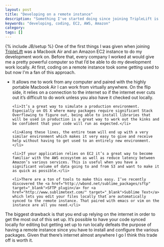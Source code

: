 ```yaml
---
layout: post
title: "Developing on a remote instance"
description: "Something I've started doing since joining TripleLift is doing the bulk of my developing on a remote EC2 instance and think it offers a ton of benefits."
keywords: "developing, coding, EC2, AWS, Amazon"
category: 
tags: []
---
```

{% include JB/setup %}
One of the first things I was given when joining <a href="http://triplelift.com" target="_blank">TripleLift</a> was a Macbook Air and an Amazon EC2 instance to do my development work on. Before that, every company I worked at would give me a pretty powerful computer so that I’d be able to do my development work locally. At first, coding on a remote instance took some getting used to but now I'm a fan of this approach.

<ul class="bulleted">
	<li>It allows me to work from any computer and paired with the highly portable Macbook Air I can work from virtually anywhere. On the flip side, it relies on a connection to the internet so if the internet ever cuts out it’s difficult to do work unless you also have it checked out locally.</li>

	<li>It’s a great way to simulate a production environment. Especially on OS X where many packages require significant Stack Overflowing to figure out, being able to install libraries that will be used in production is a great way to work out the kinks and be confident that your code will run as expected.</li>

	<li>Along these lines, the entire team will end up with a very similar environment which makes it very easy to give and receive help without having to get used to an entirely new environment.</li>

	<li>If your application relies on EC2 it’s a great way to become familiar with the AWS ecosystem as well as reduce latency between Amazon’s various services. This is useful when you have a significant volume of data going to and from S3 and want to make it as quick as possible.</li>

	<li>There are a ton of tools to make this easy. I’ve recently discovered the <a href="http://wbond.net/sublime_packages/sftp" target="_blank">SFTP plugin</a> for <a href="http://www.sublimetext.com/" target="_blank">Sublime Text</a> which lets you edit your files locally that are automatically synced to the remote instance. That paired with emacs or vim on the instance are all you need.</li>
</ul>

The biggest drawback is that you end up relying on the internet in order to get the most out of this set up. It’s possible to have your code synced locally for editing but getting set up to run locally defeats the purpose of having a remote instance since you have to install and configure the various packages. Given that there’s internet almost anywhere I go I think this trade off is worth it.
